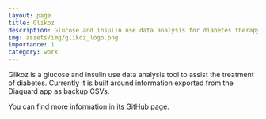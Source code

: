 ```yaml
---
layout: page
title: Glikoz
description: Glucose and insulin use data analysis for diabetes therapy
img: assets/img/glikoz_logo.png
importance: 1
category: work
---
```


Glikoz is a glucose and insulin use data analysis tool to assist
the treatment of diabetes. Currently it is built around information
exported from the Diaguard app as backup CSVs.

You can find more information in [its GitHub page](https://github.com/almeidaraul/glikoz/).
